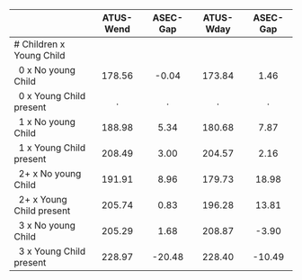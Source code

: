 
|                      |    ATUS-Wend |     ASEC-Gap |    ATUS-Wday |     ASEC-Gap |
| -------------------- | :----------: | :----------: | :----------: | :----------: |
| # Children x Young Child |              |              |              |              |
| &nbsp;&nbsp;0 x No young Child |       178.56 |        -0.04 |       173.84 |         1.46 |
| &nbsp;&nbsp;0 x Young Child present |            . |            . |            . |            . |
| &nbsp;&nbsp;1 x No young Child |       188.98 |         5.34 |       180.68 |         7.87 |
| &nbsp;&nbsp;1 x Young Child present |       208.49 |         3.00 |       204.57 |         2.16 |
| &nbsp;&nbsp;2+ x No young Child |       191.91 |         8.96 |       179.73 |        18.98 |
| &nbsp;&nbsp;2+ x Young Child present |       205.74 |         0.83 |       196.28 |        13.81 |
| &nbsp;&nbsp;3 x No young Child |       205.29 |         1.68 |       208.87 |        -3.90 |
| &nbsp;&nbsp;3 x Young Child present |       228.97 |       -20.48 |       228.40 |       -10.49 |

